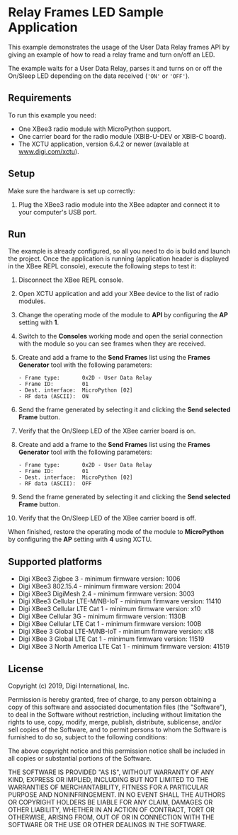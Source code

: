 Relay Frames LED Sample Application
===================================

This example demonstrates the usage of the User Data Relay frames API by giving
an example of how to read a relay frame and turn on/off an LED.

The example waits for a User Data Relay, parses it and turns on or off the
On/Sleep LED depending on the data received (`'ON'` or `'OFF'`).

Requirements
------------

To run this example you need:

* One XBee3 radio module with MicroPython support.
* One carrier board for the radio module (XBIB-U-DEV or XBIB-C board).
* The XCTU application, version 6.4.2 or newer
  (available at www.digi.com/xctu).

Setup
-----

Make sure the hardware is set up correctly:

1. Plug the XBee3 radio module into the XBee adapter and connect it to your
   computer's USB port.

Run
---

The example is already configured, so all you need to do is build and launch
the project. Once the application is running (application header is displayed
in the XBee REPL console), execute the following steps to test it:

1. Disconnect the XBee REPL console.
2. Open XCTU application and add your XBee device to the list of radio modules.
3. Change the operating mode of the module to **API** by configuring the **AP**
   setting with **1**.
4. Switch to the **Consoles** working mode and open the serial connection with
   the module so you can see frames when they are received.
5. Create and add a frame to the **Send Frames** list using the **Frames
   Generator** tool with the following parameters:

       - Frame type:       0x2D - User Data Relay
       - Frame ID:         01
       - Dest. interface:  MicroPython [02]
       - RF data (ASCII):  ON

6. Send the frame generated by selecting it and clicking the **Send selected
   Frame** button.
7. Verify that the On/Sleep LED of the XBee carrier board is on.
8. Create and add a frame to the **Send Frames** list using the **Frames
   Generator** tool with the following parameters:

       - Frame type:       0x2D - User Data Relay
       - Frame ID:         01
       - Dest. interface:  MicroPython [02]
       - RF data (ASCII):  OFF

9. Send the frame generated by selecting it and clicking the **Send selected
   Frame** button.
10. Verify that the On/Sleep LED of the XBee carrier board is off.

When finished, restore the operating mode of the module to **MicroPython**
by configuring the **AP** setting with **4** using XCTU.

Supported platforms
-------------------

* Digi XBee3 Zigbee 3 - minimum firmware version: 1006
* Digi XBee3 802.15.4 - minimum firmware version: 2004
* Digi XBee3 DigiMesh 2.4 - minimum firmware version: 3003
* Digi XBee3 Cellular LTE-M/NB-IoT - minimum firmware version: 11410
* Digi XBee3 Cellular LTE Cat 1 - minimum firmware version: x10
* Digi XBee Cellular 3G - minimum firmware version: 1130B
* Digi XBee Cellular LTE Cat 1 - minimum firmware version: 100B
* Digi XBee 3 Global LTE-M/NB-IoT - minimum firmware version: x18
* Digi XBee 3 Global LTE Cat 1 - minimum firmware version: 11519
* Digi XBee 3 North America LTE Cat 1 - minimum firmware version: 41519

License
-------

Copyright (c) 2019, Digi International, Inc.

Permission is hereby granted, free of charge, to any person obtaining a copy
of this software and associated documentation files (the "Software"), to deal
in the Software without restriction, including without limitation the rights
to use, copy, modify, merge, publish, distribute, sublicense, and/or sell
copies of the Software, and to permit persons to whom the Software is
furnished to do so, subject to the following conditions:

The above copyright notice and this permission notice shall be included in all
copies or substantial portions of the Software.

THE SOFTWARE IS PROVIDED "AS IS", WITHOUT WARRANTY OF ANY KIND, EXPRESS OR
IMPLIED, INCLUDING BUT NOT LIMITED TO THE WARRANTIES OF MERCHANTABILITY,
FITNESS FOR A PARTICULAR PURPOSE AND NONINFRINGEMENT. IN NO EVENT SHALL THE
AUTHORS OR COPYRIGHT HOLDERS BE LIABLE FOR ANY CLAIM, DAMAGES OR OTHER
LIABILITY, WHETHER IN AN ACTION OF CONTRACT, TORT OR OTHERWISE, ARISING FROM,
OUT OF OR IN CONNECTION WITH THE SOFTWARE OR THE USE OR OTHER DEALINGS IN THE
SOFTWARE.
